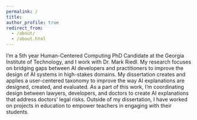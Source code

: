 ```yaml
---
permalink: /
title: 
author_profile: true
redirect_from: 
  - /about/
  - /about.html
---
```


I’m a 5th year Human-Centered Computing PhD Candidate at the Georgia Institute of Technology, and I work with Dr. Mark Riedl. My research focuses on bridging gaps between AI developers and practitioners to improve the design of AI systems in high-stakes domains. My dissertation creates and applies a user-centered taxonomy to improve the way AI explanations are designed, created, and evaluated. As a part of this work, I’m coordinating design between lawyers, developers, and doctors to create AI explanations that address doctors’ legal risks. Outside of my dissertation, I have worked on projects in education to empower teachers in engaging with their students.



